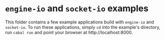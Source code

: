 # `engine-io` and `socket-io` examples

This folder contains a few example applications build with `engine-io` and
`socket-io`. To run these applications, simply `cd` into the example's
directory, run `cabal run` and point your browser at http://localhost:8000.
